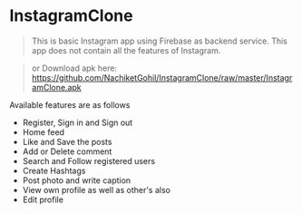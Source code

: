 # InstagramClone
> This is basic Instagram app using Firebase as backend service.
> This app does not contain all the features of Instagram.

> or
> Download apk here: https://github.com/NachiketGohil/InstagramClone/raw/master/InstagramClone.apk

Available features are as follows
- Register, Sign in and Sign out
- Home feed
- Like and Save the posts
- Add or Delete comment
- Search and Follow registered users
- Create Hashtags
- Post photo and write caption
- View own profile as well as other's also
- Edit profile
